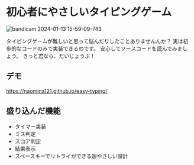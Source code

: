 # 初心者にやさしいタイピングゲーム

![bandicam 2024-01-13 15-59-09-743](https://github.com/naomina121/readme-images/assets/145886100/321acce0-66b7-4576-9309-8dc6364929c3)

タイピングゲームが難しいと思って悩んだりしたことありませんんか？
実は初歩的なコードのみで実装できるのです。
安心してソースコードを読んでみましょう。
きっと君なら、だいじょうぶ！

## デモ
https://naomina121.github.io/easy-typing/

## 盛り込んだ機能
- タイマー実装
- ミス判定
- スコア判定
- 結果表示
- スペースキーでリトライができる超やさしい設計
